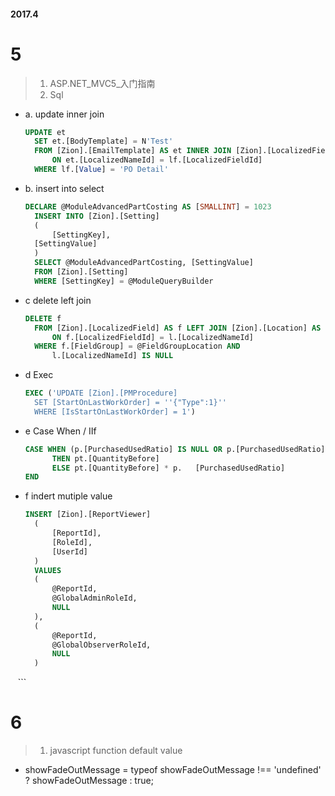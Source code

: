 #### 2017.4

# 5
> 1. ASP.NET_MVC5_入门指南
> 2. Sql
  - a. update inner join
    ``` sql
    UPDATE et
	  SET et.[BodyTemplate] = N'Test'
	  FROM [Zion].[EmailTemplate] AS et INNER JOIN [Zion].[LocalizedField] lf
		  ON et.[LocalizedNameId] = lf.[LocalizedFieldId]
	  WHERE lf.[Value] = 'PO Detail'
    ```
  - b. insert into select
    ``` sql
    DECLARE @ModuleAdvancedPartCosting AS [SMALLINT] = 1023
	  INSERT INTO [Zion].[Setting]
	  (
		  [SettingKey],
      [SettingValue]
	  )
	  SELECT @ModuleAdvancedPartCosting, [SettingValue]
	  FROM [Zion].[Setting]
	  WHERE [SettingKey] = @ModuleQueryBuilder
    ```
  - c delete left join
    ``` sql
    DELETE f
	  FROM [Zion].[LocalizedField] AS f LEFT JOIN [Zion].[Location] AS l
		  ON f.[LocalizedFieldId] = l.[LocalizedNameId]
	  WHERE f.[FieldGroup] = @FieldGroupLocation AND
		  l.[LocalizedNameId] IS NULL
    ```
  - d Exec
    ``` sql
    EXEC ('UPDATE [Zion].[PMProcedure]
	  SET [StartOnLastWorkOrder] = ''{"Type":1}''
	  WHERE [IsStartOnLastWorkOrder] = 1')
    ```
  - e Case When / IIf 
    ``` sql
    CASE WHEN (p.[PurchasedUsedRatio] IS NULL OR p.[PurchasedUsedRatio] = 0) 
          THEN pt.[QuantityBefore] 
          ELSE pt.[QuantityBefore] * p.   [PurchasedUsedRatio] 
    END
    ```
  
  - f indert mutiple value
    ``` sql
    INSERT [Zion].[ReportViewer]
	  (
		  [ReportId],
		  [RoleId],
		  [UserId]
	  )
	  VALUES
	  (
		  @ReportId,
		  @GlobalAdminRoleId,
		  NULL
	  ),
	  (
		  @ReportId,
		  @GlobalObserverRoleId,
		  NULL
	  )
    ``` 

# 6
> 1. javascript function default value
- showFadeOutMessage = typeof showFadeOutMessage !== 'undefined' ? showFadeOutMessage : true;


